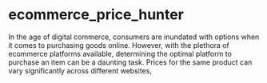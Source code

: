 # ecommerce_price_hunter
In the age of digital commerce, consumers are inundated with options when it comes to purchasing goods online. However, with the plethora of ecommerce platforms available, determining the optimal platform to purchase an item can be a daunting task. Prices for the same product can vary significantly across different websites, 
